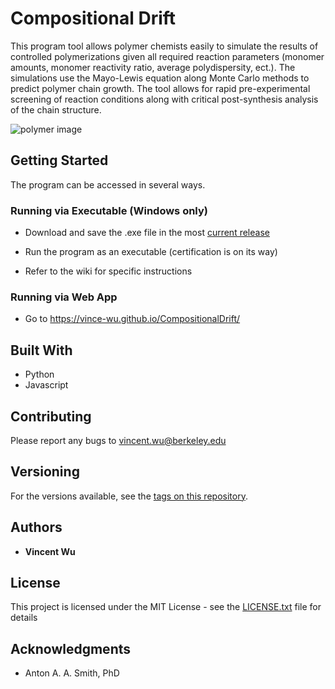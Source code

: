 # Compositional Drift

This program tool allows polymer chemists easily to simulate the results of controlled polymerizations given all required reaction parameters (monomer amounts, monomer reactivity ratio, average polydispersity, ect.). The simulations use the Mayo-Lewis equation along Monte Carlo methods to predict polymer chain growth. The tool allows for rapid pre-experimental screening of reaction conditions along with critical post-synthesis analysis of the chain structure.

![polymer image](https://i.imgur.com/eJcNjP3.png)

## Getting Started
The program can be accessed in several ways.

### Running via Executable (Windows only)

* Download and save the .exe file in the most [current release](https://github.com/vince-wu/CompositionalDrift/releases)

* Run the program as an executable (certification is on its way)

* Refer to the wiki for specific instructions

### Running via Web App

* Go to https://vince-wu.github.io/CompositionalDrift/ 

## Built With

* Python
* Javascript

## Contributing

Please report any bugs to vincent.wu@berkeley.edu

## Versioning

For the versions available, see the [tags on this repository](https://github.com/vince-wu/CompositionalDrift/tags). 

## Authors

* **Vincent Wu** 

## License

This project is licensed under the MIT License - see the [LICENSE.txt](https://github.com/vince-wu/CompositionalDrift/blob/master/LISCENCE.txt) file for details

## Acknowledgments

* Anton A. A. Smith, PhD
